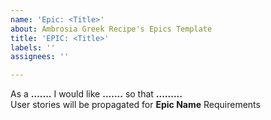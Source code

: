 ```yaml
---
name: 'Epic: <Title>'
about: Ambrosia Greek Recipe's Epics Template
title: 'EPIC: <Title>'
labels: ''
assignees: ''

---
```


As a **.......** I would like **.......** so that **.........**  
User stories will be propagated for **Epic Name** Requirements
